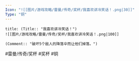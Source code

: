 ```yaml
---
Icon: "![[图片/游戏攻略/雷曼/传奇/奖杯/我喜欢讲冷笑话！.png|30]]"
Type: "铜"
---
```

```ad-common-bronze-trophy
title: (Title:: "我喜欢讲冷笑话！")
![[图片/游戏攻略/雷曼/传奇/奖杯/我喜欢讲冷笑话！.png|100]]

(Comment:: "破坏5个敌人的降落伞而让他们掉落。")
```

#雷曼/传奇/奖杯 #奖杯 #铜
